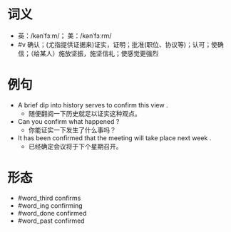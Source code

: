 # 词义
- 英：/kənˈfɜːm/； 美：/kənˈfɜːrm/
- #v 确认；(尤指提供证据来)证实，证明；批准(职位、协议等)；认可；使确信；（给某人）施放坚振，施坚信礼；使感觉更强烈
# 例句
- A brief dip into history serves to confirm this view .
	- 随便翻阅一下历史就足以证实这种观点。
- Can you confirm what happened ?
	- 你能证实一下发生了什么事吗？
- It has been confirmed that the meeting will take place next week .
	- 已经确定会议将于下个星期召开。
# 形态
- #word_third confirms
- #word_ing confirming
- #word_done confirmed
- #word_past confirmed
